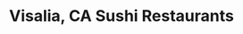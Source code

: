 ---
layout: city
title: Visalia, CA Sushi Restaurants
permalink: /california/visalia/
stateAbbr: CA
stateName: California
cityName: Visalia

---